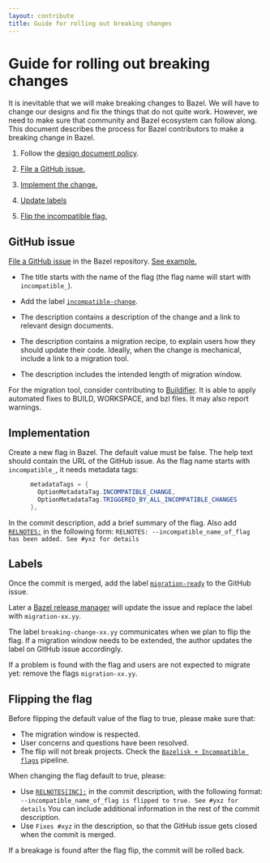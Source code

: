 ```yaml
---
layout: contribute
title: Guide for rolling out breaking changes
---
```


# Guide for rolling out breaking changes

It is inevitable that we will make breaking changes to Bazel. We will have to
change our designs and fix the things that do not quite work. However, we need
to make sure that community and Bazel ecosystem can follow along. This document
describes the process for Bazel contributors to make a breaking change in Bazel.

1. Follow the [design document policy](designs/index.html).

1. [File a GitHub issue.](#github-issue)

1. [Implement the change.](#implementation)

1. [Update labels](#labels)

1. [Flip the incompatible flag.](#flipping-the-flag)


## GitHub issue

[File a GitHub issue](https://github.com/bazelbuild/bazel/issues) in the Bazel
repository. [See example.](https://github.com/bazelbuild/bazel/issues/6611)

* The title starts with the name of the flag (the flag name will start with
  `incompatible_`).

* Add the label [`incompatible-change`](https://github.com/bazelbuild/bazel/labels/incompatible-change).

* The description contains a description of the change and a link to relevant
  design documents.

* The description contains a migration recipe, to explain users how they should
  update their code. Ideally, when the change is mechanical, include a link to a
  migration tool.

* The description includes the intended length of migration window.

For the migration tool, consider contributing to
[Buildifier](https://github.com/bazelbuild/buildtools/blob/master/buildifier/README.md).
It is able to apply automated fixes to BUILD, WORKSPACE, and bzl files. It may
also report warnings.


## Implementation

Create a new flag in Bazel. The default value must be false. The help text
should contain the URL of the GitHub issue. As the flag name starts with
`incompatible_`, it needs metadata tags:

```java
      metadataTags = {
        OptionMetadataTag.INCOMPATIBLE_CHANGE,
        OptionMetadataTag.TRIGGERED_BY_ALL_INCOMPATIBLE_CHANGES
      },
```

In the commit description, add a brief summary of the flag. 
Also add [`RELNOTES:`](release-notes.html) in the following form: `RELNOTES: --incompatible_name_of_flag has been added. See #yxz for details`


## Labels

Once the commit is merged, add the label
[`migration-ready`](https://github.com/bazelbuild/bazel/labels/migration-ready)
to the GitHub issue.

Later a [Bazel release manager](https://github.com/bazelbuild/continuous-integration/blob/master/docs/release-playbook.md)
will update the issue and replace the label with `migration-xx.yy`.

The label `breaking-change-xx.yy` communicates when we plan to flip the flag. If
a migration window needs to be extended, the author updates the label on GitHub
issue accordingly.

If a problem is found with the flag and users are not expected to migrate yet:
remove the flags `migration-xx.yy`.


## Flipping the flag

Before flipping the default value of the flag to true, please make sure that:

  * The migration window is respected.
  * User concerns and questions have been resolved.
  * The flip will not break projects. Check the [`Bazelisk + Incompatible
    flags`](https://buildkite.com/bazel/bazelisk-plus-incompatible-flags/) pipeline.

When changing the flag default to true, please:

  * Use [`RELNOTES[INC]:`](release-notes.html) in the commit description, with the
    following format:
    `--incompatible_name_of_flag is flipped to true. See #yxz for details`
    You can include additional information in the rest of the commit description.
  * Use `Fixes #xyz` in the description, so that the GitHub issue gets closed
    when the commit is merged.

If a breakage is found after the flag flip, the commit will be rolled back.
